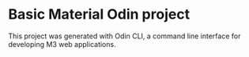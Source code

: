 # Basic Material Odin project
This project was generated with Odin CLI, a command line interface for developing M3 web applications.